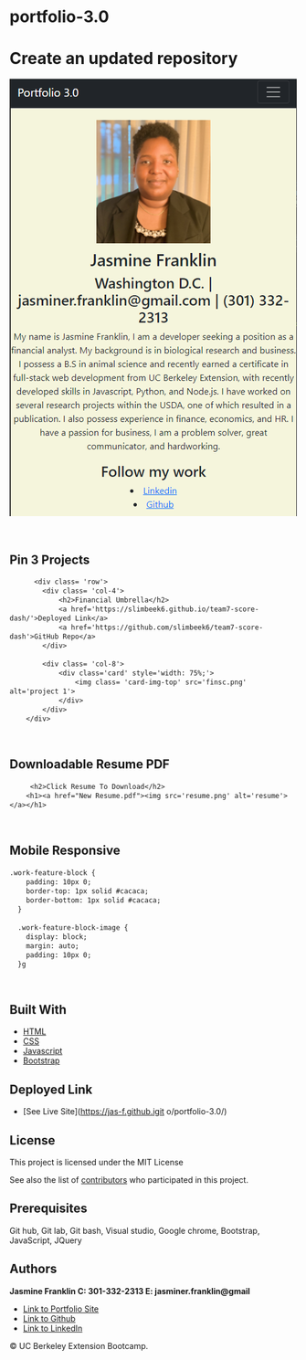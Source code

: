 # portfolio-3.0
Create an updated repository
<br>
===========
![Image](3.0.png)

<br>

## Pin 3 Projects

```
      <div class= 'row'>
        <div class= 'col-4'>
            <h2>Financial Umbrella</h2>
            <a href='https://slimbeek6.github.io/team7-score-dash/'>Deployed Link</a>
            <a href='https://github.com/slimbeek6/team7-score-dash'>GitHub Repo</a>
        </div>

        <div class= 'col-8'>
            <div class='card' style='width: 75%;'>
                <img class= 'card-img-top' src='finsc.png' alt='project 1'>
            </div>
        </div>       
    </div>

```
<br>

## Downloadable Resume PDF

```
     <h2>Click Resume To Download</h2>
    <h1><a href="New Resume.pdf"><img src='resume.png' alt='resume'></a></h1>
```
<br>

## Mobile Responsive

```
.work-feature-block {
    padding: 10px 0;
    border-top: 1px solid #cacaca;
    border-bottom: 1px solid #cacaca;
  }
  
  .work-feature-block-image {
    display: block;
    margin: auto;
    padding: 10px 0;
  }g
```

<br>

## Built With

* [HTML](https://developer.mozilla.org/en-US/docs/Web/HTML)
* [CSS](https://developer.mozilla.org/en-US/docs/Web/CSS)
* [Javascript](https://developer.mozilla.org/en-US/docs/Web/JavaScript)
* [Bootstrap](https://getbootstrap.com/)

## Deployed Link

* [See Live Site](https://jas-f.github.igit o/portfolio-3.0/)

## License

This project is licensed under the MIT License 

See also the list of [contributors](https://github.com/your/project/contributors) who participated in this project.

## Prerequisites

Git hub,
Git lab,
Git bash,
Visual studio,
Google chrome,
Bootstrap,
JavaScript,
JQuery

## Authors

**Jasmine Franklin C: 301-332-2313 E: jasminer.franklin@gmail** 

- [Link to Portfolio Site](https://jas-f.github.io/portfolio-3.0/)
- [Link to Github](https://github.com/)
- [Link to LinkedIn](https://www.linkedin.com/in/jasmine-franklin-8b08ba121)

<p>&copy; UC Berkeley Extension Bootcamp.</p>
